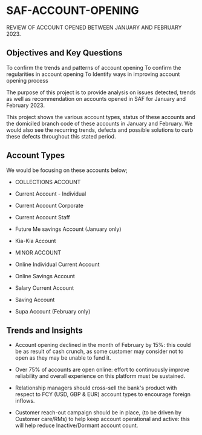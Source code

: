 # SAF-ACCOUNT-OPENING
REVIEW OF ACCOUNT OPENED BETWEEN JANUARY AND FEBRUARY 2023.

## Objectives and Key Questions
To confirm the trends and patterns of account opening
To confirm the regularities in account opening
To Identify ways in improving account opening process

The purpose of this project is to provide analysis on issues detected, trends as well as recommendation on accounts opened in SAF for January and February 2023.

This project shows the various account types, status of these accounts and the domiciled branch code of these accounts in January and February.
We would also see the recurring trends, defects and possible solutions to curb these defects throughout this stated period.

## Account Types
We would be focusing on these accounts below;
* COLLECTIONS ACCOUNT

* Current Account - Individual

* Current Account Corporate

* Current Account Staff
  
* Future Me savings Account (January only)

* Kia-Kia Account
  
* MINOR ACCOUNT

* Online Individual Current Account

* Online Savings Account

* Salary Current Account
  
* Saving Account
  
* Supa Account (February only)

## Trends and Insights

* Account opening declined in the month of February by 15%: this could be as result of cash crunch, as some customer may consider not to open as they may be unable to fund it.​

* Over 75% of accounts are open online: effort to continuously  improve reliability and overall experience on this platform must be sustained.​

* Relationship managers should cross-sell the bank's product with respect to FCY (USD, GBP & EUR) account types to encourage foreign inflows.​

* Customer reach-out campaign should be in place, (to be driven by Customer care/RMs) to help keep account operational and active: this will help reduce Inactive/Dormant account count.​
